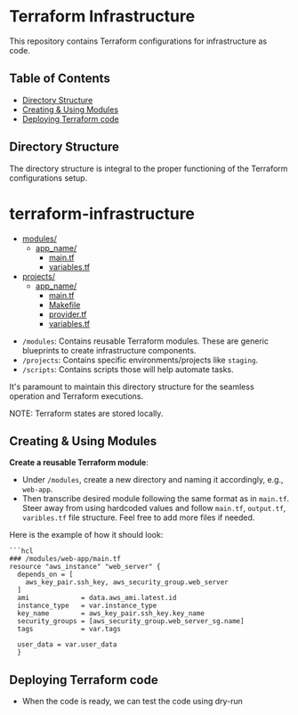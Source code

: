 # Terraform Infrastructure

This repository contains Terraform configurations for infrastructure as code.

## Table of Contents

- [Directory Structure](#directory-structure)
- [Creating & Using Modules](#creating--using-modules)
- [Deploying Terraform code](#deploying-terraform-code)


## Directory Structure

The directory structure is integral to the proper functioning of the Terraform configurations setup.

# terraform-infrastructure

* [modules/](./modules)
  * [app_name/](./modules/web-app)
    * [main.tf](./modules/web-app/main.tf)
    * [variables.tf](./modules/web-app/variables.tf)
* [projects/](./projects)
  * [app_name/](./projects/web-app)
    * [main.tf](./projects/web-app/main.tf)
    * [Makefile](./projects/web-appp/Makefile)
    * [provider.tf](./modules/web-app/provider.tf)
    * [variables.tf](./modules/web-app/variables.tf)




- `/modules`: Contains reusable Terraform modules. These are generic blueprints to create infrastructure components.
- `/projects`: Contains specific environments/projects like `staging`. 
- `/scripts`: Contains scripts those will help automate tasks. 


It's paramount to maintain this directory structure for the seamless operation and Terraform executions.

NOTE: Terraform states are stored locally.

## Creating & Using Modules
   

 **Create a reusable  Terraform module**:

   - Under `/modules`, create a new directory and naming it accordingly, e.g., `web-app`.
   - Then transcribe desired module following the same format as in `main.tf`. Steer away from using hardcoded values and follow `main.tf`, `output.tf`, `varibles.tf` file structure. Feel free to add more files if needed.
   
   Here is the example of how it should look:

    ```hcl
    ### /modules/web-app/main.tf
    resource "aws_instance" "web_server" {
      depends_on = [
        aws_key_pair.ssh_key, aws_security_group.web_server
      ]
      ami             = data.aws_ami.latest.id
      instance_type   = var.instance_type
      key_name        = aws_key_pair.ssh_key.key_name
      security_groups = [aws_security_group.web_server_sg.name]
      tags            = var.tags

      user_data = var.user_data
      }
    

## Deploying Terraform code
    
  - When the code is ready, we can test the code using dry-run
